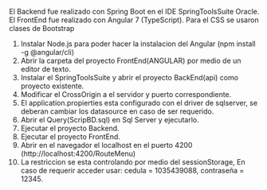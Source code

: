 El Backend fue realizado con Spring Boot en el IDE SpringToolsSuite Oracle.
El FrontEnd fue realizado con Angular 7 (TypeScript).
Para el CSS se usaron clases de Bootstrap


1. Instalar Node.js para poder hacer la instalacion del Angular (npm install -g @angular/cli)
2. Abrir la carpeta del proyecto FrontEnd(ANGULAR) por medio de un editor de texto.
3. Instalar el SpringToolsSuite y abrir el proyecto BackEnd(api) como proyecto existente. 
4. Modificar el CrossOrigin a el servidor y puerto correspondiente.  
5. El application.propierties esta configurado con el driver de sqlserver,
se deberan cambiar los datasource en caso de ser requerido.
6. Abrir el Query(ScripBD.sql) en Sql Server y ejecutarlo. 
6. Ejecutar el proyecto Backend.
7. Ejecutar el proyecto FrontEnd.
8. Abrir en el navegador el localhost en el puerto 4200 (http://localhost:4200/RouteMenu)
9. La restriccion se esta controlando por medio del sessionStorage, 
En caso de requerir acceder usar: cedula = 1035439088, contraseña = 12345.
